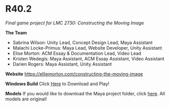 # R40.2
*Final game project for LMC 2730: Constructing the Moving Image*

**The Team**
- Sabrina Wilson: Unity Lead, Concept Design Lead, Maya Assistant
- Malachi Locke-Primus: Maya Lead, Website Developer, Unity Assistant
- Elise Morton: ACM Essay & Documentation Lead, Video Lead
- Kristen Wedegis: Maya Assistant, ACM Essay Assistant, Video Assistant
- Darien Rogers: Maya Assistant, Unity Assistant

**Website** https://elliemorton.com/constructing-the-moving-image

**Windows Build** Click [Here](https://drive.google.com/drive/folders/1gdbhvc_ARlKfYyuhw-lll-hzAAKEknY7?usp=sharing) to Download and Play!

**Models** If you would like to download the Maya project folder, click [here](https://drive.google.com/drive/folders/12lhlNjoIaBakBPI3Ohn9wza0aTJOX9Uf?usp=sharing). All models are original!
